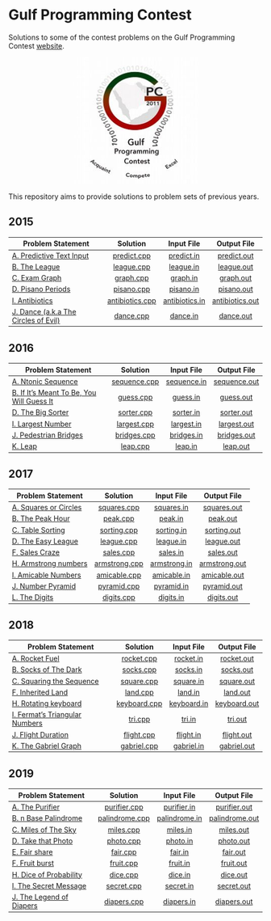 # Gulf Programming Contest

Solutions to some of the contest problems on the Gulf Programming Contest [website](http://www.gulfpc.org "GPC").

<p align="center"><img src="../assets/gpc.jpg" width=250px></p>

This repository aims to provide solutions to problem sets of previous years.

## 2015

| Problem Statement                      | Solution          | Input File       | Output File       |
|----------------------------------------|:-----------------:|:----------------:|:-----------------:|
| [A. Predictive Text Input]             | [predict.cpp]     | [predict.in]     | [predict.out]     |
| [B. The League]                        | [league.cpp]      | [league.in]      | [league.out]      |
| [C. Exam Graph]                        | [graph.cpp]       | [graph.in]       | [graph.out]       |
| [D. Pisano Periods]                    | [pisano.cpp]      | [pisano.in]      | [pisano.out]      |
| [I. Antibiotics]                       | [antibiotics.cpp] | [antibiotics.in] | [antibiotics.out] |
| [J. Dance (a.k.a The Circles of Evil)] | [dance.cpp]       | [dance.in]       | [dance.out]       |

## 2016

| Problem Statement                           | Solution       | Input File    | Output File    |
|---------------------------------------------|:--------------:|:-------------:|:--------------:|
| [A. Ntonic Sequence]                        | [sequence.cpp] | [sequence.in] | [sequence.out] |
| [B. If It’s Meant To Be, You Will Guess It] | [guess.cpp]    | [guess.in]    | [guess.out]    |
| [D. The Big Sorter]                         | [sorter.cpp]   | [sorter.in]   | [sorter.out]   |
| [I. Largest Number]                         | [largest.cpp]  | [largest.in]  | [largest.out]  |
| [J. Pedestrian Bridges]                     | [bridges.cpp]  | [bridges.in]  | [bridges.out]  |
| [K. Leap]                                   | [leap.cpp]     | [leap.in]     | [leap.out]     |

## 2017

| Problem Statement       | Solution                             | Input File                         | Output File                          |
|-------------------------|:------------------------------------:|:----------------------------------:|:------------------------------------:|
| [A. Squares or Circles] | [squares.cpp]                        | [squares.in]                       | [squares.out]                        |
| [B. The Peak Hour]      | [peak.cpp]                           | [peak.in]                          | [peak.out]                           |
| [C. Table Sorting]      | [sorting.cpp]                        | [sorting.in]                       | [sorting.out]                        |
| [D. The Easy League]    | [league.cpp](2017/league/league.cpp) | [league.in](2017/league/league.in) | [league.out](2017/league/league.out) |
| [F. Sales Craze]        | [sales.cpp]                          | [sales.in]                         | [sales.out]                          |
| [H. Armstrong numbers]  | [armstrong.cpp]                      | [armstrong.in]                     | [armstrong.out]                      |
| [I. Amicable Numbers]   | [amicable.cpp]                       | [amicable.in]                      | [amicable.out]                       |
| [J. Number Pyramid]     | [pyramid.cpp]                        | [pyramid.in]                       | [pyramid.out]                        |
| [L. The Digits]         | [digits.cpp]                         | [digits.in]                        | [digits.out]                         |

## 2018

| Problem Statement                | Solution       | Input File    | Output File    |
|----------------------------------|:--------------:|:-------------:|:--------------:|
| [A. Rocket Fuel]                 | [rocket.cpp]   | [rocket.in]   | [rocket.out]   |
| [B. Socks of The Dark]           | [socks.cpp]    | [socks.in]    | [socks.out]    |
| [C. Squaring the Sequence]       | [square.cpp]   | [square.in]   | [square.out]   |
| [F. Inherited Land]              | [land.cpp]     | [land.in]     | [land.out]     |
| [H. Rotating keyboard]           | [keyboard.cpp] | [keyboard.in] | [keyboard.out] |
| [I. Fermat’s Triangular Numbers] | [tri.cpp]      | [tri.in]      | [tri.out]      |
| [J. Flight Duration]             | [flight.cpp]   | [flight.in]   | [flight.out]   |
| [K. The Gabriel Graph]           | [gabriel.cpp]  | [gabriel.in]  | [gabriel.out]  |

## 2019

| Problem Statement          | Solution         | Input File      | Output File      |
|----------------------------|:----------------:|:---------------:|:----------------:|
| [A. The Purifier]          | [purifier.cpp]   | [purifier.in]   | [purifier.out]   |
| [B. n Base Palindrome]     | [palindrome.cpp] | [palindrome.in] | [palindrome.out] |
| [C. Miles of The Sky]      | [miles.cpp]      | [miles.in]      | [miles.out]      |
| [D. Take that Photo]       | [photo.cpp]      | [photo.in]      | [photo.out]      |
| [E. Fair share]            | [fair.cpp]       | [fair.in]       | [fair.out]       |
| [F. Fruit burst]           | [fruit.cpp]      | [fruit.in]      | [fruit.out]      |
| [H. Dice of Probability]   | [dice.cpp]       | [dice.in]       | [dice.out]       |
| [I. The Secret Message]    | [secret.cpp]     | [secret.in]     | [secret.out]     |
| [J. The Legend of Diapers] | [diapers.cpp]    | [diapers.in]    | [diapers.out]    |

[//]: # (2015)

[A. Predictive Text Input]: 2015/predict/Predictive%20Text%20Input.pdf
[predict.cpp]: 2015/predict/predict.cpp
[predict.in]: 2015/predict/predict.in
[predict.out]: 2015/predict/predict.out

[B. The League]: 2015/league/The%20League.pdf
[league.cpp]: 2015/league/league.cpp
[league.in]: 2015/league/league.in
[league.out]: 2015/league/league.out

[C. Exam Graph]: 2015/graph/Exam%20Graph.pdf
[graph.cpp]: 2015/graph/graph.cpp
[graph.in]: 2015/graph/graph.in
[graph.out]: 2015/graph/graph.out

[D. Pisano Periods]: 2015/pisano/Pisano%20Periods.pdf
[pisano.cpp]: 2015/pisano/pisano.cpp
[pisano.in]: 2015/pisano/pisano.in
[pisano.out]: 2015/pisano/pisano.out

[I. Antibiotics]: 2015/antibiotics/Antibiotics.pdf
[antibiotics.cpp]: 2015/antibiotics/antibiotics.cpp
[antibiotics.in]: 2015/antibiotics/antibiotics.in
[antibiotics.out]: 2015/antibiotics/antibiotics.out

[J. Dance (a.k.a The Circles of Evil)]: 2015/dance/Dance%20(a.k.a%20The%20Circles%20of%20Evil).pdf
[dance.cpp]: 2015/dance/dance.cpp
[dance.in]: 2015/dance/dance.in
[dance.out]: 2015/dance/dance.out



[//]: # (2016)

[A. Ntonic Sequence]: 2016/sequence/Ntonic%20Sequence.pdf
[sequence.cpp]: 2016/sequence/sequence.cpp
[sequence.in]: 2016/sequence/sequence.in
[sequence.out]: 2016/sequence/sequence.out

[B. If It’s Meant To Be, You Will Guess It]: 2016/guess/If%20It’s%20Meant%20To%20Be,%20You%20Will%20Guess%20It.pdf
[guess.cpp]: 2016/guess/guess.cpp
[guess.in]: 2016/guess/guess.in
[guess.out]: 2016/guess/guess.out

[D. The Big Sorter]: 2016/sorter/The%20Big%20Sorter.pdf
[sorter.cpp]: 2016/sorter/sorter.cpp
[sorter.in]: 2016/sorter/sorter.in
[sorter.out]: 2016/sorter/sorter.out

[I. Largest Number]: 2016/largest/Largest%20Number.pdf
[largest.cpp]: 2016/largest/largest.cpp
[largest.in]: 2016/largest/largest.in
[largest.out]: 2016/largest/largest.out

[J. Pedestrian Bridges]: 2016/bridges/Pedestrian%20Bridges.pdf
[bridges.cpp]: 2016/bridges/bridges.cpp
[bridges.in]: 2016/bridges/bridges.in
[bridges.out]: 2016/bridges/bridges.out

[K. Leap]: 2016/leap/Leap.pdf
[leap.cpp]: 2016/leap/leap.cpp
[leap.in]: 2016/leap/leap.in
[leap.out]: 2016/leap/leap.out



[//]: # (2017)

[A. Squares or Circles]: 2017/squares/Squares%20or%20Circles.pdf
[squares.cpp]: 2017/squares/squares.cpp
[squares.in]: 2017/squares/squares.in
[squares.out]: 2017/squares/squares.out

[B. The Peak Hour]: 2017/peak/The%20Peak%20Hour.pdf
[peak.cpp]: 2017/peak/peak.cpp
[peak.in]: 2017/peak/peak.in
[peak.out]: 2017/peak/peak.out

[C. Table Sorting]: 2017/sorting/Table%20Sorting.pdf
[sorting.cpp]: 2017/sorting/sorting.cpp
[sorting.in]: 2017/sorting/sorting.in
[sorting.out]: 2017/sorting/sorting.out

[D. The Easy League]: 2017/league/The%20Easy%20League.pdf

[F. Sales Craze]: 2017/sales/Sales%20Craze.pdf
[sales.cpp]: 2017/sales/sales.cpp
[sales.in]: 2017/sales/sales.in
[sales.out]: 2017/sales/sales.out

[H. Armstrong numbers]: 2017/armstrong/Armstrong%20numbers.pdf
[armstrong.cpp]: 2017/armstrong/armstrong.cpp
[armstrong.in]: 2017/armstrong/armstrong.in
[armstrong.out]: 2017/armstrong/armstrong.out

[I. Amicable Numbers]: 2017/amicable/Amicable%20Numbers.pdf
[amicable.cpp]: 2017/amicable/amicable.cpp
[amicable.in]: 2017/amicable/amicable.in
[amicable.out]: 2017/amicable/amicable.out

[J. Number Pyramid]: 2017/pyramid/Number%20Pyramid.pdf
[pyramid.cpp]: 2017/pyramid/pyramid.cpp
[pyramid.in]: 2017/pyramid/pyramid.in
[pyramid.out]: 2017/pyramid/pyramid.out

[L. The Digits]: 2017/digits/The%20Digits.pdf
[digits.cpp]: 2017/digits/digits.cpp
[digits.in]: 2017/digits/digits.in
[digits.out]: 2017/digits/digits.out



[//]: # (2018)

[A. Rocket Fuel]: 2018/rocket/Rocket%20Fuel.pdf
[rocket.cpp]: 2018/rocket/rocket.cpp
[rocket.in]: 2018/rocket/rocket.in
[rocket.out]: 2018/rocket/rocket.out

[B. Socks of The Dark]: 2018/socks/Socks%20of%20The%20Dark.pdf
[socks.cpp]: 2018/socks/socks.cpp
[socks.in]: 2018/socks/socks.in
[socks.out]: 2018/socks/socks.out

[C. Squaring the Sequence]: 2018/square/Squaring%20the%20Sequence.pdf
[square.cpp]: 2018/square/square.cpp
[square.in]: 2018/square/square.in
[square.out]: 2018/square/square.out

[F. Inherited Land]: 2018/land/Inherited%20Land.pdf
[land.cpp]: 2018/land/land.cpp
[land.in]: 2018/land/land.in
[land.out]: 2018/land/land.out

[H. Rotating keyboard]: 2018/keyboard/Rotating%20keyboard.pdf
[keyboard.cpp]: 2018/keyboard/keyboard.cpp
[keyboard.in]: 2018/keyboard/keyboard.in
[keyboard.out]: 2018/keyboard/keyboard.out

[I. Fermat’s Triangular Numbers]: 2018/tri/Fermat’s%20Triangular%20Numbers.pdf
[tri.cpp]: 2018/tri/tri.cpp
[tri.in]: 2018/tri/tri.in
[tri.out]: 2018/tri/tri.out

[J. Flight Duration]: 2018/flight/Flight%20Duration.pdf
[flight.cpp]: 2018/flight/flight.cpp
[flight.in]: 2018/flight/flight.in
[flight.out]: 2018/flight/flight.out

[K. The Gabriel Graph]: 2018/gabriel/The%20Gabriel%20Graph.pdf
[gabriel.cpp]: 2018/gabriel/gabriel.cpp
[gabriel.in]: 2018/gabriel/gabriel.in
[gabriel.out]: 2018/gabriel/gabriel.out



[//]: # (2019)

[A. The Purifier]: 2019/purifier/The%20Purifier.pdf
[purifier.cpp]: 2019/purifier/purifier.cpp
[purifier.in]: 2019/purifier/purifier.in
[purifier.out]: 2019/purifier/purifier.out

[B. n Base Palindrome]: 2019/palindrome/n%20Base%20Palindrome.pdf
[palindrome.cpp]: 2019/palindrome/palindrome.cpp
[palindrome.in]: 2019/palindrome/palindrome.in
[palindrome.out]: 2019/palindrome/palindrome.out

[C. Miles of The Sky]: 2019/miles/Miles%20of%20The%20Sky.pdf
[miles.cpp]: 2019/miles/miles.cpp
[miles.in]: 2019/miles/miles.in
[miles.out]: 2019/miles/miles.out

[D. Take that Photo]: 2019/photo/Take%20that%20Photo.pdf
[photo.cpp]: 2019/photo/photo.cpp
[photo.in]: 2019/photo/photo.in
[photo.out]: 2019/photo/photo.out

[E. Fair share]: 2019/fair/Fair%20share.pdf
[fair.cpp]: 2019/fair/fair.cpp
[fair.in]: 2019/fair/fair.in
[fair.out]: 2019/fair/fair.out

[F. Fruit burst]: 2019/fruit/Fruit%20burst.pdf
[fruit.cpp]: 2019/fruit/fruit.cpp
[fruit.in]: 2019/fruit/fruit.in
[fruit.out]: 2019/fruit/fruit.out

[H. Dice of Probability]: 2019/dice/Dice%20of%20Probability.pdf
[dice.cpp]: 2019/dice/dice.cpp
[dice.in]: 2019/dice/dice.in
[dice.out]: 2019/dice/dice.out

[I. The Secret Message]: 2019/secret/The%20Secret%20Message.pdf
[secret.cpp]: 2019/secret/secret.cpp
[secret.in]: 2019/secret/secret.in
[secret.out]: 2019/secret/secret.out

[J. The Legend of Diapers]: 2019/diapers/The%20Legend%20of%20Diapers.pdf
[diapers.cpp]: 2019/diapers/diapers.cpp
[diapers.in]: 2019/diapers/diapers.in
[diapers.out]: 2019/diapers/diapers.out
